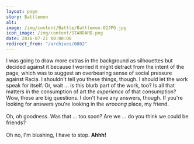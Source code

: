 ```yaml
---
layout: page
story: Battlemon
alt:
image: /img/content/Battle/Battlemon-02JPG.jpg
icon_image: /img/content/STANDARD.png
date: 2016-07-21 00:00:00
redirect_from: "/archives/0002"
---
```



I was going to draw more extras in the background as silhouettes but decided against it because I worried it might detract from the intent of the page, which was to suggest an overbearing sense of social pressure against Racia. I shouldn't tell you these things, though. I should let the work speak for itself. Or, wait … is this blurb part of the work, too? Is all that matters in the consumption of art the *experience* of that consumption? Wow, these are big questions. I don't have any answers, though. If you're looking for answers you're looking in the *wrooong* place, my friend.
<br>
<br>Oh, oh goodness. Was that … too soon? Are we … do you think we could be friends?
<br>
<br>Oh no, I'm blushing, I have to stop. **Ahhh!**
